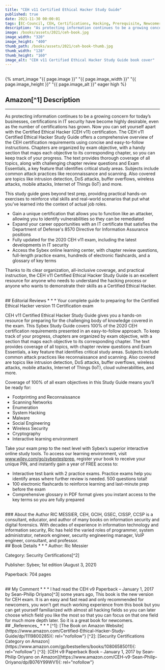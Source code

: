 ```yaml
---
title: "CEH v11 Certified Ethical Hacker Study Guide"
published: true
date: 2021-11-30 00:00:01
tags: [EC-Council, CEH, Certifications, Hacking, Prerequisite, Newcomers]
description: "As protecting information continues to be a growing concern for today’s businesses, certifications in IT security have become highly desirable, even as the number of certifications has grown. Now you can set yourself apart with the Certified Ethical Hacker (CEH v11) certification. The CEH v11 Certified Ethical Hacker Study Guide offers a comprehensive overview of the CEH certification requirements using concise and easy-to-follow instructions."
image: /books/assets/2021/ceh-book.jpg
image_width: "320"
image_height: "400"
thumb_path: /books/assets/2021/ceh-book-thumb.jpg
thumb_width: "128"
thumb_height: "160"
image_alt: "CEH v11 Certified Ethical Hacker Study Guide book cover"
---
```


<br>
{% smart_image "{{ page.image }}" "{{ page.image_width }}" "{{ page.image_height }}" "{{ page.image_alt }}" eager high %}
<br>

## Amazon[^1] Description
* * *
As protecting information continues to be a growing concern for today’s businesses, certifications in IT security have become highly desirable, even as the number of certifications has grown. Now you can set yourself apart with the Certified Ethical Hacker (CEH v11) certification. The CEH v11 Certified Ethical Hacker Study Guide offers a comprehensive overview of the CEH certification requirements using concise and easy-to-follow instructions. Chapters are organized by exam objective, with a handy section that maps each objective to its corresponding chapter, so you can keep track of your progress. The text provides thorough coverage of all topics, along with challenging chapter review questions and Exam Essentials, a key feature that identifies critical study areas. Subjects include common attack practices like reconnaissance and scanning. Also covered are topics like intrusion detection, DoS attacks, buffer overflows, wireless attacks, mobile attacks, Internet of Things (IoT) and more.

This study guide goes beyond test prep, providing practical hands-on exercises to reinforce vital skills and real-world scenarios that put what you’ve learned into the context of actual job roles.

* Gain a unique certification that allows you to function like an attacker, allowing you to identify vulnerabilities so they can be remediated
* Expand your career opportunities with an IT certificate that satisfies the Department of Defense's 8570 Directive for Information Assurance positions
* Fully updated for the 2020 CEH v11 exam, including the latest developments in IT security
* Access the Sybex online learning center, with chapter review questions, full-length practice exams, hundreds of electronic flashcards, and a glossary of key terms

Thanks to its clear organization, all-inclusive coverage, and practical instruction, the CEH v11 Certified Ethical Hacker Study Guide is an excellent resource for anyone who needs to understand the hacking process or anyone who wants to demonstrate their skills as a Certified Ethical Hacker.

<br>
## Editorial Reviews
* * *
Your complete guide to preparing for the Certified Ethical Hacker version 11 Certification exam

CEH v11 Certified Ethical Hacker Study Guide gives you a hands-on resource for preparing for the challenging body of knowledge covered in the exam. This Sybex Study Guide covers 100% of the 2020 CEH certification requirements presented in an easy-to-follow approach. To keep track of your progress, chapters are organized by exam objective, with a section that maps each objective to its corresponding chapter. The text provides coverage of all topics, with chapter review questions and Exam Essentials, a key feature that identifies critical study areas. Subjects include common attack practices like reconnaissance and scanning. Also covered are topics like intrusion detection, DoS attacks, buffer overflows, wireless attacks, mobile attacks, Internet of Things (IoT), cloud vulnerabilities, and more.

Coverage of 100% of all exam objectives in this Study Guide means you’ll be ready for:

* Footprinting and Reconnaissance
* Scanning Networks
* Enumeration
* System Hacking
* Malware
* Social Engineering
* Wireless Security
* Cryptography
* Interactive learning environment

Take your exam prep to the next level with Sybex’s superior interactive online study tools. To access our learning environment, visit www.wiley.com/go/sybextestprep, register your book to receive your unique PIN, and instantly gain a year of FREE access to:

* Interactive test bank with 2 practice exams. Practice exams help you identify areas where further review is needed. 500 questions total!
* 100 electronic flashcards to reinforce learning and last-minute prep before the exam
* Comprehensive glossary in PDF format gives you instant access to the key terms so you are fully prepared

<br>
### About the Author
RIC MESSIER, CEH, GCIH, GSEC, CISSP, CCSP is a consultant, educator, and author of many books on information security and digital forensics. With decades of experience in information technology and information security, Ric has held the varied roles of programmer, system administrator, network engineer, security engineering manager, VoIP engineer, consultant, and professor.

<br>
## Book Details
* * *
Author: Ric Messier

Category: Security Certifications[^2]

Publisher: Sybex; 1st edition (August 3, 2021)

Paperback: 704 pages

<br>
## My Comment
* * *
I had read the CEH v9 Paperback – January 1, 2017 by Sean-Philip Oriyano[^3] some years ago, This book is the new version for CEH exam. It is an easy and fast read and only recommended for newcomers, you won't get much working experience from this book but you can get yourself familiarized with almost all hacking fields so you can later choose which field you like the most so that you can focus on that one field for much more depth later. So it is a great book for newcomers.

<br>
## _References_
* * *
[^1]: [The Book on Amazon Website](https://www.amazon.com/Certified-Ethical-Hacker-Study-Guide/dp/1119800285){: rel="nofollow"}
[^2]: [Security Certifications Category on Amazon](https://www.amazon.com/gp/bestsellers/books/10806585011){: rel="nofollow"}
[^3]: [CEH v9 Paperback Book – January 1, 2017 by Sean-Philip Oriyano on Amazon](https://www.amazon.com/CEH-v9-Sean-Philip-Oriyano/dp/B076Y99WV1){: rel="nofollow"}
